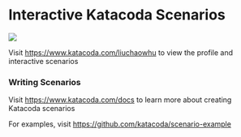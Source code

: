 # Interactive Katacoda Scenarios

[![](http://shields.katacoda.com/katacoda/liuchaowhu/count.svg)](https://www.katacoda.com/liuchaowhu "Get your profile on Katacoda.com")

Visit https://www.katacoda.com/liuchaowhu to view the profile and interactive scenarios

### Writing Scenarios
Visit https://www.katacoda.com/docs to learn more about creating Katacoda scenarios

For examples, visit https://github.com/katacoda/scenario-example
